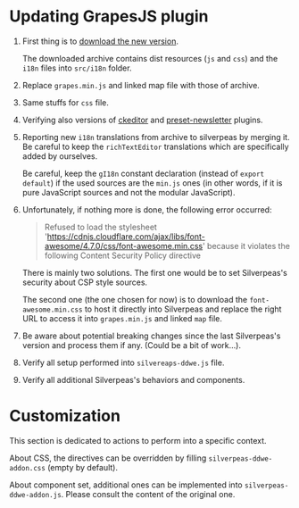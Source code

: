 # Updating GrapesJS plugin

1. First thing is
   to [download the new version](https://github.com/GrapesJS/grapesjs/releases).

   The downloaded archive contains dist resources (`js` and `css`) and the `i18n` files
   into `src/i18n` folder.

2. Replace `grapes.min.js` and linked map file with those of archive.
3. Same stuffs for `css` file.
4. Verifying also versions of [ckeditor](https://github.com/GrapesJS/ckeditor/releases)
   and [preset-newsletter](https://github.com/GrapesJS/preset-newsletter/releases) plugins.
5. Reporting new `i18n` translations from archive to silverpeas by merging it. Be careful to keep
   the `richTextEditor` translations which are specifically added by ourselves.

   Be careful, keep the `gI18n` constant declaration (instead of `export default`) if the used
   sources are the `min.js` ones (in other words, if it is pure JavaScript sources and not the
   modular JavaScript).

6. Unfortunately, if nothing more is done, the following error occurred:

   > Refused to load the
   stylesheet 'https://cdnjs.cloudflare.com/ajax/libs/font-awesome/4.7.0/css/font-awesome.min.css'
   because it violates the following Content Security Policy directive

   There is mainly two solutions. The first one would be to set Silverpeas's security about CSP
   style sources.

   The second one (the one chosen for now) is to download the `font-awesome.min.css` to host it
   directly into Silverpeas and replace the right URL to access it into `grapes.min.js` and
   linked `map` file.
7. Be aware about potential breaking changes since the last Silverpeas's version and process them if
   any. (Could be a bit of work...).
8. Verify all setup performed into `silvereaps-ddwe.js` file.
9. Verify all additional Silverpeas's behaviors and components.

# Customization

This section is dedicated to actions to perform into a specific context.

About CSS, the directives can be overridden by
filling `silverpeas-ddwe-addon.css` (empty by default).

About component set, additional ones can be implemented into `silverpeas-ddwe-addon.js`. Please
consult the content of the original one.

